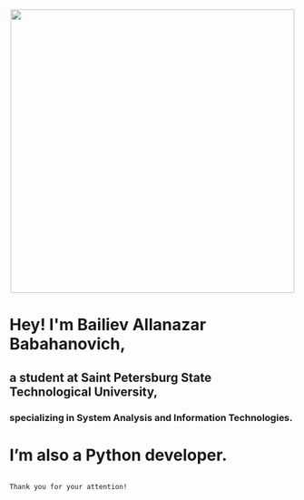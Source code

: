 <div id="header" align="center" >
  <img src="https://media.giphy.com/media/V4NSR1NG2p0KeJJyr5/giphy.gif" width="500" length = "500"/>
</div>

# Hey! I'm Bailiev Allanazar Babahanovich, 
## a student at Saint Petersburg State Technological University, 
### specializing in System Analysis and Information Technologies. 
# I’m also a Python developer. 
                                                                                                                                                                      
                                                                                                                                                                      
                                                                                          Thank you for your attention!
